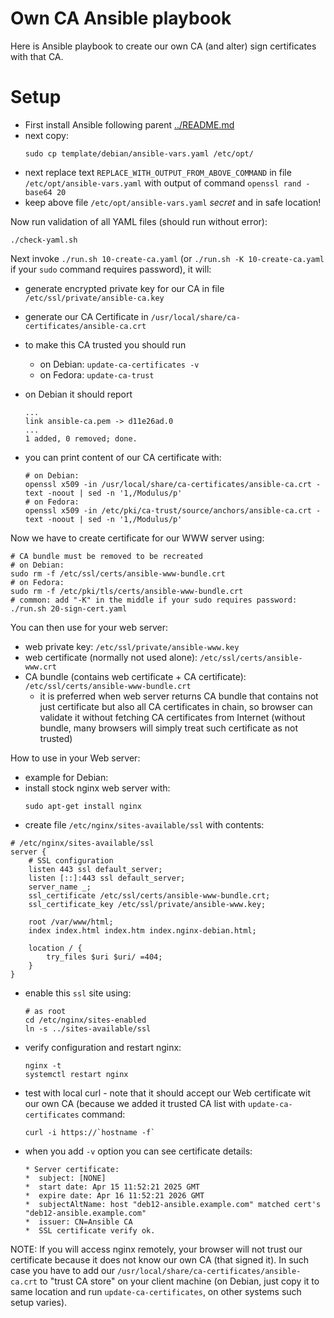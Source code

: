 # Own CA Ansible playbook

Here is Ansible playbook to create our own CA (and alter) sign certificates with that CA.

# Setup

- First install Ansible following parent [../README.md](../README.md)
- next copy:
  ```shell
  sudo cp template/debian/ansible-vars.yaml /etc/opt/
  ```
- next replace text `REPLACE_WITH_OUTPUT_FROM_ABOVE_COMMAND` in file `/etc/opt/ansible-vars.yaml`
  with output of command `openssl rand -base64 20`
- keep above file `/etc/opt/ansible-vars.yaml` *secret* and in safe location!

Now run validation of all YAML files (should run without error):
```shell
./check-yaml.sh
```

Next invoke `./run.sh 10-create-ca.yaml` (or `./run.sh -K 10-create-ca.yaml` if
your `sudo` command requires password), it will:
- generate encrypted private key for our CA in file `/etc/ssl/private/ansible-ca.key`
- generate our CA Certificate in `/usr/local/share/ca-certificates/ansible-ca.crt`
- to make this CA trusted you should run
  - on Debian:  `update-ca-certificates -v`
  - on Fedora: `update-ca-trust`
- on Debian it should report

  ```
  ...
  link ansible-ca.pem -> d11e26ad.0
  ...
  1 added, 0 removed; done.
  ```
- you can print content of our CA certificate with:

  ```shell
  # on Debian:
  openssl x509 -in /usr/local/share/ca-certificates/ansible-ca.crt -text -noout | sed -n '1,/Modulus/p'
  # on Fedora:
  openssl x509 -in /etc/pki/ca-trust/source/anchors/ansible-ca.crt -text -noout | sed -n '1,/Modulus/p'
  ```

Now we have to create certificate for our WWW server using:
```shell
# CA bundle must be removed to be recreated
# on Debian:
sudo rm -f /etc/ssl/certs/ansible-www-bundle.crt
# on Fedora:
sudo rm -f /etc/pki/tls/certs/ansible-www-bundle.crt
# common: add "-K" in the middle if your sudo requires password:
./run.sh 20-sign-cert.yaml
```

You can then use for your web server:
- web private key:  `/etc/ssl/private/ansible-www.key`
- web certificate (normally not used alone): `/etc/ssl/certs/ansible-www.crt`
- CA bundle (contains web certificate + CA certificate): `/etc/ssl/certs/ansible-www-bundle.crt`
  - it is preferred when web server returns CA bundle that contains not just
    certificate but also all CA certificates in chain, so browser can validate
    it without fetching CA certificates from Internet (without bundle, many browsers
    will simply treat such certificate as not trusted)

How to use in your Web server:
- example for Debian:
- install stock nginx web server with:
  ```shell
  sudo apt-get install nginx
  ```
- create file `/etc/nginx/sites-available/ssl` with contents:

```nginx
# /etc/nginx/sites-available/ssl
server {
	# SSL configuration
	listen 443 ssl default_server;
	listen [::]:443 ssl default_server;
	server_name _;
	ssl_certificate /etc/ssl/certs/ansible-www-bundle.crt;
	ssl_certificate_key /etc/ssl/private/ansible-www.key;

	root /var/www/html;
	index index.html index.htm index.nginx-debian.html;

	location / {
		try_files $uri $uri/ =404;
	}
}
```

- enable this `ssl` site using:
  ```shell
  # as root
  cd /etc/nginx/sites-enabled
  ln -s ../sites-available/ssl
  ```
- verify configuration and restart nginx:
  ```shell
  nginx -t
  systemctl restart nginx
  ```
- test with local curl - note that it should accept our Web certificate wit our own CA (because
  we added it trusted CA list with `update-ca-certificates` command:
  ```shell
  curl -i https://`hostname -f`
  ```
- when you add `-v` option you can see certificate details:
  ```
  * Server certificate:
  *  subject: [NONE]
  *  start date: Apr 15 11:52:21 2025 GMT
  *  expire date: Apr 16 11:52:21 2026 GMT
  *  subjectAltName: host "deb12-ansible.example.com" matched cert's "deb12-ansible.example.com"
  *  issuer: CN=Ansible CA
  *  SSL certificate verify ok.
  ```

NOTE: If you will access nginx remotely, your browser will not trust our
certificate because it does not know our own CA (that signed it). In such case
you have to add our `/usr/local/share/ca-certificates/ansible-ca.crt` to "trust
CA store" on your client machine (on Debian, just copy it to same location and
run `update-ca-certificates`, on other systems such setup varies).

